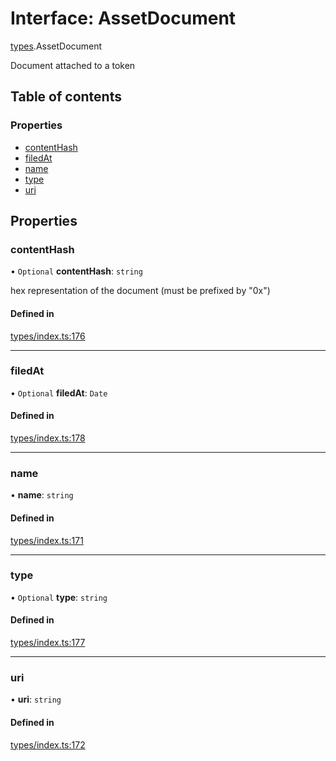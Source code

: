 # Interface: AssetDocument

[types](../wiki/types).AssetDocument

Document attached to a token

## Table of contents

### Properties

- [contentHash](../wiki/types.AssetDocument#contenthash)
- [filedAt](../wiki/types.AssetDocument#filedat)
- [name](../wiki/types.AssetDocument#name)
- [type](../wiki/types.AssetDocument#type)
- [uri](../wiki/types.AssetDocument#uri)

## Properties

### contentHash

• `Optional` **contentHash**: `string`

hex representation of the document (must be prefixed by "0x")

#### Defined in

[types/index.ts:176](https://github.com/PolymathNetwork/polymesh-sdk/blob/299ce247/src/types/index.ts#L176)

___

### filedAt

• `Optional` **filedAt**: `Date`

#### Defined in

[types/index.ts:178](https://github.com/PolymathNetwork/polymesh-sdk/blob/299ce247/src/types/index.ts#L178)

___

### name

• **name**: `string`

#### Defined in

[types/index.ts:171](https://github.com/PolymathNetwork/polymesh-sdk/blob/299ce247/src/types/index.ts#L171)

___

### type

• `Optional` **type**: `string`

#### Defined in

[types/index.ts:177](https://github.com/PolymathNetwork/polymesh-sdk/blob/299ce247/src/types/index.ts#L177)

___

### uri

• **uri**: `string`

#### Defined in

[types/index.ts:172](https://github.com/PolymathNetwork/polymesh-sdk/blob/299ce247/src/types/index.ts#L172)
